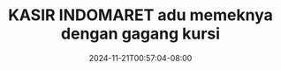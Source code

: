--- 
title: "KASIR INDOMARET adu memeknya dengan gagang kursi"
description: "streaming   KASIR INDOMARET adu memeknya dengan gagang kursi   durasi panjang baru"
date: 2024-11-21T00:57:04-08:00
file_code: "id5yqraojyjr"
draft: false
cover: "b0vnjrggzdemdgco.jpg"
tags: ["KASIR", "INDOMARET", "adu", "memeknya", "dengan", "gagang", "kursi", "bokep-indo", "bokep-viral", "bokep-ig"]
length: 148
fld_id: "1391164"
foldername: ".HijabKasir18Video"
categories: [".HijabKasir18Video"]
views: 101
---